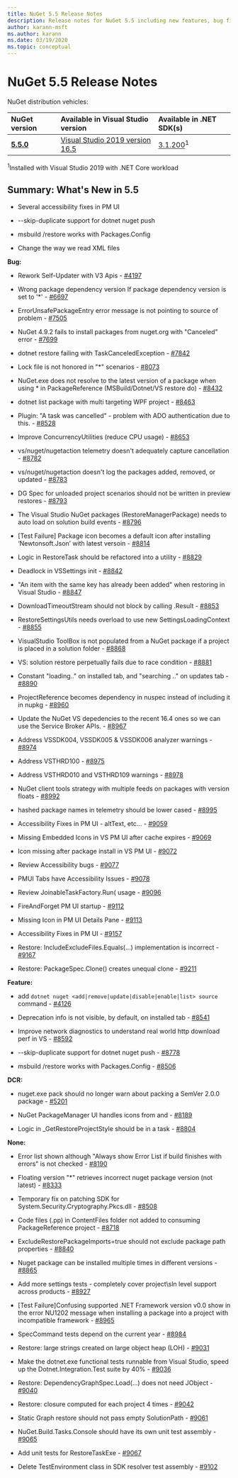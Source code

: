 ```yaml
---
title: NuGet 5.5 Release Notes
description: Release notes for NuGet 5.5 including new features, bug fixes, and DCRs.
author: karann-msft
ms.author: karann
ms.date: 03/19/2020
ms.topic: conceptual
---
```


# NuGet 5.5 Release Notes

NuGet distribution vehicles:

| NuGet version | Available in Visual Studio version| Available in .NET SDK(s)|
|:---|:---|:---|
| [**5.5.0**](https://nuget.org/downloads) | [Visual Studio 2019 version 16.5](https://visualstudio.microsoft.com/downloads/) | [3.1.200](https://dotnet.microsoft.com/download/dotnet-core/3.1)<sup>1</sup> |

<sup>1</sup>Installed with Visual Studio 2019 with .NET Core workload

## Summary: What's New in 5.5

* Several accessibility fixes in PM UI

* --skip-duplicate support for dotnet nuget push

* msbuild /restore works with Packages.Config

* Change the way we read XML files

**Bug:**

* Rework Self-Updater with V3 Apis - [#4197](https://github.com/NuGet/Home/issues/4197)

* Wrong package dependency version If package dependency version is set to '*' - [#6697](https://github.com/NuGet/Home/issues/6697)

* ErrorUnsafePackageEntry error message is not pointing to source of problem - [#7505](https://github.com/NuGet/Home/issues/7505)

* NuGet 4.9.2 fails to install packages from nuget.org with "Canceled" error - [#7699](https://github.com/NuGet/Home/issues/7699)

* dotnet restore failing with TaskCanceledException - [#7842](https://github.com/NuGet/Home/issues/7842)

* Lock file is not honored in "*" scenarios  - [#8073](https://github.com/NuGet/Home/issues/8073)

* NuGet.exe does not resolve to the latest version of a package when using * in PackageReference (MSBuild/Dotnet/VS restore do) - [#8432](https://github.com/NuGet/Home/issues/8432)

* dotnet list package with multi targeting WPF project - [#8463](https://github.com/NuGet/Home/issues/8463)

* Plugin:  "A task was cancelled" - problem with ADO authentication due to this. - [#8528](https://github.com/NuGet/Home/issues/8528)

* Improve ConcurrencyUtilities (reduce CPU usage) - [#8653](https://github.com/NuGet/Home/issues/8653)

* vs/nuget/nugetaction telemetry doesn't adequately capture cancellation - [#8782](https://github.com/NuGet/Home/issues/8782)

* vs/nuget/nugetaction doesn't log the packages added, removed, or updated - [#8783](https://github.com/NuGet/Home/issues/8783)

* DG Spec for unloaded project scenarios should not be written in preview restores - [#8793](https://github.com/NuGet/Home/issues/8793)

* The Visual Studio NuGet packages (RestoreManagerPackage) needs to auto load on solution build events - [#8796](https://github.com/NuGet/Home/issues/8796)

*  [Test Failure] Package icon becomes a default icon after installing ‘Newtonsoft.Json’ with latest versoin - [#8814](https://github.com/NuGet/Home/issues/8814)

* Logic in RestoreTask should be refactored into a utility - [#8829](https://github.com/NuGet/Home/issues/8829)

* Deadlock in VSSettings init - [#8842](https://github.com/NuGet/Home/issues/8842)

* "An item with the same key has already been added" when restoring in Visual Studio - [#8847](https://github.com/NuGet/Home/issues/8847)

* DownloadTimeoutStream should not block by calling .Result - [#8853](https://github.com/NuGet/Home/issues/8853)

* RestoreSettingsUtils needs overload to use new SettingsLoadingContext - [#8855](https://github.com/NuGet/Home/issues/8855)

* VisualStudio ToolBox is not populated from a NuGet package if a project is placed in a solution folder - [#8868](https://github.com/NuGet/Home/issues/8868)

* VS:  solution restore perpetually fails due to race condition - [#8881](https://github.com/NuGet/Home/issues/8881)

* Constant "loading.." on installed tab, and "searching <term>.." on updates tab - [#8890](https://github.com/NuGet/Home/issues/8890)

* ProjectReference becomes dependency in nuspec instead of including it in nupkg - [#8960](https://github.com/NuGet/Home/issues/8960)

* Update the NuGet VS depedencies to the recent 16.4 ones so we can use the Service Broker APIs. - [#8967](https://github.com/NuGet/Home/issues/8967)

* Address VSSDK004, VSSDK005 & VSSDK006 analyzer warnings - [#8974](https://github.com/NuGet/Home/issues/8974)

* Address VSTHRD100 - [#8975](https://github.com/NuGet/Home/issues/8975)

* Address VSTHRD010 and VSTHRD109 warnings - [#8978](https://github.com/NuGet/Home/issues/8978)

* NuGet client tools strategy with multiple feeds on packages with version floats - [#8992](https://github.com/NuGet/Home/issues/8992)

* hashed package names in telemetry should be lower cased - [#8995](https://github.com/NuGet/Home/issues/8995)

* Accessibility Fixes in PM UI - altText, etc... - [#9059](https://github.com/NuGet/Home/issues/9059)

* Missing Embedded Icons in VS PM UI after cache expires - [#9069](https://github.com/NuGet/Home/issues/9069)

* Icon missing after package install in VS PM UI - [#9072](https://github.com/NuGet/Home/issues/9072)

* Review Accessibility bugs - [#9077](https://github.com/NuGet/Home/issues/9077)

* PMUI Tabs have Accessibility Issues - [#9078](https://github.com/NuGet/Home/issues/9078)

* Review JoinableTaskFactory.Run( usage - [#9096](https://github.com/NuGet/Home/issues/9096)

* FireAndForget PM UI startup - [#9112](https://github.com/NuGet/Home/issues/9112)

* Missing Icon in PM UI Details Pane - [#9113](https://github.com/NuGet/Home/issues/9113)

* Accessibility Fixes in PM UI - [#9157](https://github.com/NuGet/Home/issues/9157)

* Restore:  IncludeExcludeFiles.Equals(...) implementation is incorrect - [#9167](https://github.com/NuGet/Home/issues/9167)

* Restore:  PackageSpec.Clone() creates unequal clone - [#9211](https://github.com/NuGet/Home/issues/9211)

**Feature:**

* add `dotnet nuget <add|remove|update|disable|enable|list> source` command - [#4126](https://github.com/NuGet/Home/issues/4126)

* Deprecation info is not visible, by default, on installed tab - [#8541](https://github.com/NuGet/Home/issues/8541)

* Improve network diagnostics to understand real world http download perf in VS - [#8592](https://github.com/NuGet/Home/issues/8592)

* --skip-duplicate support for dotnet nuget push - [#8778](https://github.com/NuGet/Home/issues/8778)

* msbuild /restore works with Packages.Config - [#8506](https://github.com/NuGet/Home/issues/8506)

**DCR:**

* nuget.exe pack should no longer warn about packing a SemVer 2.0.0 package - [#5201](https://github.com/NuGet/Home/issues/5201)

* NuGet PackageManager UI handles icons from <icon/> and <iconUrl/> - [#8189](https://github.com/NuGet/Home/issues/8189)

* Logic in _GetRestoreProjectStyle should be in a task - [#8804](https://github.com/NuGet/Home/issues/8804)

**None:**

* Error list shown although "Always show Error List if build finishes with errors" is not checked - [#8190](https://github.com/NuGet/Home/issues/8190)

* Floating version "*" retrieves incorrect nuget package version (not latest) - [#8333](https://github.com/NuGet/Home/issues/8333)

* Temporary fix on patching SDK for System.Security.Cryptography.Pkcs.dll  - [#8508](https://github.com/NuGet/Home/issues/8508)

* Code files (.pp) in ContentFiles folder not added to consuming PackageReference project - [#8718](https://github.com/NuGet/Home/issues/8718)

* ExcludeRestorePackageImports=true should not exclude package path properties - [#8840](https://github.com/NuGet/Home/issues/8840)

* Nuget package can be installed multiple times in different versions - [#8865](https://github.com/NuGet/Home/issues/8865)

* Add more settings tests - completely cover project\sln level support across products - [#8927](https://github.com/NuGet/Home/issues/8927)

* [Test Failure]Confusing supported .NET Framework version v0.0 show in the error NU1202 message when installing a package into a project with incompatible framework - [#8965](https://github.com/NuGet/Home/issues/8965)

* SpecCommand tests depend on the current year - [#8984](https://github.com/NuGet/Home/issues/8984)

* Restore:  large strings created on large object heap (LOH) - [#9031](https://github.com/NuGet/Home/issues/9031)

* Make the dotnet.exe functional tests runnable from Visual Studio, speed up the Dotnet.Integration.Test suite by 40% - [#9036](https://github.com/NuGet/Home/issues/9036)

* Restore:  DependencyGraphSpec.Load(...) does not need JObject - [#9040](https://github.com/NuGet/Home/issues/9040)

* Restore:  closure computed for each project 4 times - [#9042](https://github.com/NuGet/Home/issues/9042)

* Static Graph restore should not pass empty SolutionPath - [#9061](https://github.com/NuGet/Home/issues/9061)

* NuGet.Build.Tasks.Console should have its own unit test assembly - [#9065](https://github.com/NuGet/Home/issues/9065)

* Add unit tests for RestoreTaskExe - [#9067](https://github.com/NuGet/Home/issues/9067)

* Delete TestEnvironment class in SDK resolver test assembly - [#9102](https://github.com/NuGet/Home/issues/9102)